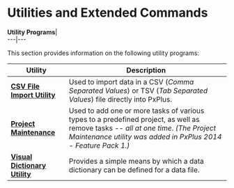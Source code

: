 # Utilities and Extended Commands

**Utility Programs**|   
---|---  
  
This section provides information on the following utility programs:

**Utility** |  **Description**  
---|---  
**[CSV File Import Utility](CSV%20File%20Import%20Utility/Introduction.md)** |  Used to import data in a CSV (_Comma Separated Values_) or TSV (_Tab Separated Values_) file directly into PxPlus.  
**[Project Maintenance](Project%20Maintenance.md)** |  Used to add one or more tasks of various types to a predefined project, as well as remove tasks --  _all at one time_. _(The Project Maintenance utility was added in PxPlus 2014 - Feature Pack 1.)_  
**[Visual Dictionary Utility](Visual%20Dictionary/Visual%20Dictionary%20Introduction.md)** |  Provides a simple means by which a data dictionary can be defined for a data file.
